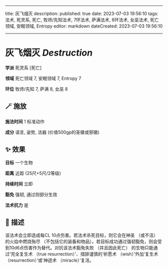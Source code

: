 
---
title: 灰飞烟灭
description: 
published: true
date: 2023-07-03 19:56:10
tags: 法术, 死灵系, 死亡, 牧师/先知法术, 7环法术, 萨满法术, 8环法术, 女巫法术, 死亡领域, 安眠领域, Entropy
editor: markdown
dateCreated: 2023-07-03 19:56:10

---

# **灰飞烟灭** *Destruction*

**学派** 死灵系 \[死亡\] 

**领域** 死亡领域 7, 安眠领域 7, Entropy 7

**环位** 牧师/先知 7, 萨满 8, 女巫 8

## 🪄 施放

**施法时间** 1 标准动作

**成分** 语言, 姿势, 法器 (价值500gp的圣徽或邪徽)

## ✨ 效果 

**目标** 一个生物 

**距离** 近距 (25尺+5尺/2等级)  

**持续时间** 立即 

**豁免** 强韧, 通过则部分生效

**法术抗力** 是

## 📖 描述

该法术会立即造成每CL 10点伤害。若法术杀死目标，则它会在神圣 （或不洁） 的火焰中燃烧殆尽 （不包括它的装备和物品）。若目标成功通过强韧豁免，则会受到10d6点伤害作为替代。对抗该法术豁免失败 （并且因此死亡） 的生物只能通过‘完全复生术 （true resurrection）’、措辞谨慎的‘祈愿术 （wish）’外加‘复生术 （resurrection）’或‘神迹术 （miracle）’复活。
    